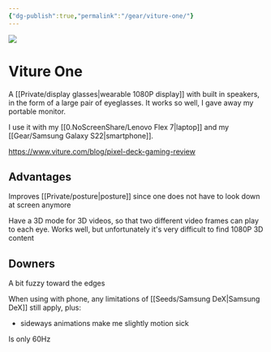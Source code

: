 ```yaml
---
{"dg-publish":true,"permalink":"/gear/viture-one/"}
---
```


![](https://res.cloudinary.com/didjqvf50/image/upload/v1721716961/viture-one_oj8vvl.jpg)

# Viture One

A [[Private/display glasses\|wearable 1080P display]] with built in speakers,  in the form of a large pair of eyeglasses. It works so well, I gave away my portable monitor.

I use it with my [[0.NoScreenShare/Lenovo Flex 7\|laptop]] and my [[Gear/Samsung Galaxy S22\|smartphone]].


https://www.viture.com/blog/pixel-deck-gaming-review


## Advantages

Improves [[Private/posture\|posture]] since one does not have to look down at screen anymore

Have a 3D mode for 3D videos, so that two different video frames can play to each eye. Works well, but unfortunately it's very difficult to find 1080P 3D content

## Downers

A bit fuzzy toward the edges

When using with phone, any limitations of [[Seeds/Samsung DeX\|Samsung DeX]]  still apply, plus:
- sideways animations make me slightly motion sick

Is only 60Hz